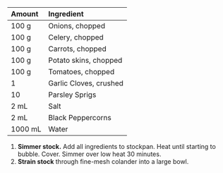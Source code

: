 | Amount | Ingredient |
|:--|:--|
| 100 g   | Onions, chopped
| 100 g   | Celery, chopped
| 100 g   | Carrots, chopped
| 100 g   | Potato skins, chopped
| 100 g   | Tomatoes, chopped
| 1       | Garlic Cloves, crushed
| 10      | Parsley Sprigs
| 2 mL    | Salt
| 2 mL    | Black Peppercorns
| 1000 mL | Water

1. **Simmer stock.** Add all ingredients to stockpan. Heat until starting to bubble. Cover. Simmer over low heat 30 minutes.
2. **Strain stock** through fine-mesh colander into a large bowl.
